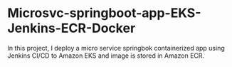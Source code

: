 # Microsvc-springboot-app-EKS-Jenkins-ECR-Docker
In this project, I deploy a micro service springbok containerized app using Jenkins CI/CD to Amazon EKS and image is stored in Amazon ECR.
